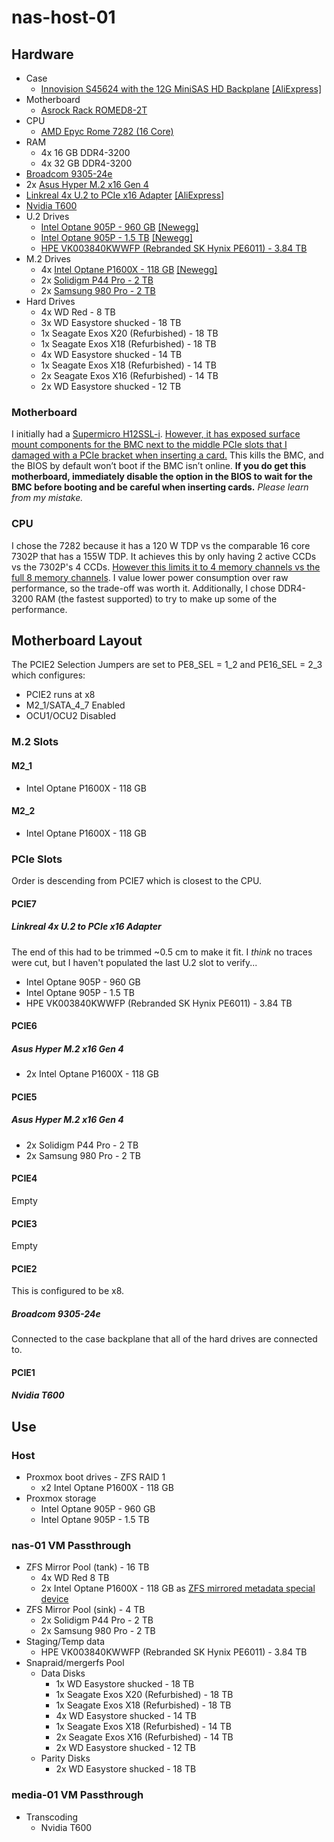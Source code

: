 # nas-host-01

## Hardware

- Case
    - [Innovision S45624 with the 12G MiniSAS HD Backplane](https://iovstech.com/4u-server-case/s45624.html) [[AliExpress]](https://www.aliexpress.us/item/3256804052792939.html?spm=a2g0o.order_list.order_list_main.11.39d11802Y8aRJw&gatewayAdapt=glo2usa)
- Motherboard
    - [Asrock Rack ROMED8-2T](https://www.asrockrack.com/general/productdetail.asp?Model=ROMED8-2T#Specifications)
- CPU
    - [AMD Epyc Rome 7282 (16 Core)](https://en.wikipedia.org/wiki/Epyc#Second_generation_Epyc_(Rome))
- RAM
    - 4x 16 GB DDR4-3200
    - 4x 32 GB DDR4-3200
- [Broadcom 9305-24e](https://docs.broadcom.com/doc/BC00-0392EN)
- 2x [Asus Hyper M.2 x16 Gen 4](https://www.asus.com/us/motherboards-components/motherboards/accessories/hyper-m-2-x16-gen-4-card/)
- [Linkreal 4x U.2 to PCIe x16 Adapter](http://www.linkreal.com.cn/en/products/LRNV94NF.html) [[AliExpress]](https://www.aliexpress.us/item/3256803285836696.html?spm=a2g0o.order_list.order_list_main.41.39d11802Y8aRJw&gatewayAdapt=glo2usa)
- [Nvidia T600](https://www.nvidia.com/en-gb/design-visualization/desktop-graphics/#nv-accordion-014abf56a5-item-7ed9a9ec90)
- U.2 Drives
    - [Intel Optane 905P - 960 GB](https://www.intel.com/content/www/us/en/products/sku/147529/intel-optane-ssd-905p-series-960gb-2-5in-pcie-x4-3d-xpoint/specifications.html) [[Newegg]](https://www.newegg.com/intel-optane-905p-1-5tb/p/N82E16820167505)
    - [Intel Optane 905P - 1.5 TB](https://www.intel.com/content/www/us/en/products/sku/147526/intel-optane-ssd-905p-series-1-5tb-2-5in-pcie-x4-3d-xpoint/specifications.html) [[Newegg]](https://www.newegg.com/intel-optane-ssd-905p-series-960gb/p/N82E16820167463)
    - [HPE VK003840KWWFP (Rebranded SK Hynix PE6011) - 3.84 TB](https://www.techpowerup.com/ssd-specs/sk-hynix-pe6011-3-8-tb.d1490)
- M.2 Drives
    - 4x [Intel Optane P1600X - 118 GB](https://ark.intel.com/content/www/us/en/ark/products/211867/intel-optane-ssd-p1600x-series-118gb-m-2-80mm-pcie-3-0-x4-3d-xpoint.html) [[Newegg]](https://www.newegg.com/intel-optane-ssd-p1600x-118gb/p/1Z4-009F-00621?Item=1Z4-009F-00621)
    - 2x [Solidigm P44 Pro - 2 TB](https://www.solidigm.com/products/client/pro-series/p44.html#form=M.2%202280&cap=2%20TB)
    - 2x [Samsung 980 Pro - 2 TB](https://semiconductor.samsung.com/consumer-storage/internal-ssd/980pro/)
- Hard Drives
    - 4x WD Red - 8 TB
    - 3x WD Easystore shucked - 18 TB
    - 1x Seagate Exos X20 (Refurbished) - 18 TB
    - 1x Seagate Exos X18 (Refurbished) - 18 TB
    - 4x WD Easystore shucked - 14 TB
    - 1x Seagate Exos X18 (Refurbished) - 14 TB
    - 2x Seagate Exos X16 (Refurbished) - 14 TB
    - 2x WD Easystore shucked - 12 TB

### Motherboard

I initially had a [Supermicro H12SSL-i](https://www.supermicro.com/en/products/motherboard/H12SSL-i). [However, it has exposed surface mount components for the BMC next to the middle PCIe slots that I damaged with a PCIe bracket when inserting a card.](https://forums.servethehome.com/index.php?threads/h12ssl-i-stuck-at-bmc-initiating.38043/) This kills the BMC, and the BIOS by default won’t boot if the BMC isn’t online. **If you do get this motherboard, immediately disable the option in the BIOS to wait for the BMC before booting and be careful when inserting cards.** *Please learn from my mistake.*

### CPU

I chose the 7282 because it has a 120 W TDP vs the comparable 16 core 7302P that has a 155W TDP. It achieves this by only having 2 active CCDs vs the 7302P's 4 CCDs. [However this limits it to 4 memory channels vs the full 8 memory channels](https://www.servethehome.com/amd-epyc-7002-rome-cpus-with-half-memory-bandwidth/). I value lower power consumption over raw performance, so the trade-off was worth it. Additionally, I chose DDR4-3200 RAM (the fastest supported) to try to make up some of the performance.

## Motherboard Layout

The PCIE2 Selection Jumpers are set to PE8_SEL = 1_2 and PE16_SEL = 2_3 which configures:

- PCIE2 runs at x8
- M2_1/SATA_4_7 Enabled
- OCU1/OCU2 Disabled

### M.2 Slots

#### M2_1

- Intel Optane P1600X - 118 GB

#### M2_2

- Intel Optane P1600X - 118 GB

### PCIe Slots

Order is descending from PCIE7 which is closest to the CPU.

#### PCIE7

##### Linkreal 4x U.2 to PCIe x16 Adapter

The end of this had to be trimmed ~0.5 cm to make it fit. I _think_ no traces were cut, but I haven't populated the last U.2 slot to verify...

- Intel Optane 905P - 960 GB
- Intel Optane 905P - 1.5 TB
- HPE VK003840KWWFP (Rebranded SK Hynix PE6011) - 3.84 TB

#### PCIE6

##### Asus Hyper M.2 x16 Gen 4

- 2x Intel Optane P1600X - 118 GB

#### PCIE5

##### Asus Hyper M.2 x16 Gen 4

- 2x Solidigm P44 Pro - 2 TB
- 2x Samsung 980 Pro - 2 TB

#### PCIE4

Empty

#### PCIE3

Empty

#### PCIE2

This is configured to be x8.

##### Broadcom 9305-24e

Connected to the case backplane that all of the hard drives are connected to.

#### PCIE1

##### Nvidia T600

## Use

### Host

- Proxmox boot drives - ZFS RAID 1
    - x2 Intel Optane P1600X - 118 GB
- Proxmox storage
    - Intel Optane 905P - 960 GB
    - Intel Optane 905P - 1.5 TB

### nas-01 VM Passthrough

- ZFS Mirror Pool (tank) - 16 TB
    - 4x WD Red 8 TB
    - 2x Intel Optane P1600X - 118 GB as [ZFS mirrored metadata special device](https://forum.level1techs.com/t/zfs-metadata-special-device-z/159954)
- ZFS Mirror Pool (sink) - 4 TB
    - 2x Solidigm P44 Pro - 2 TB
    - 2x Samsung 980 Pro - 2 TB
- Staging/Temp data
    - HPE VK003840KWWFP (Rebranded SK Hynix PE6011) - 3.84 TB
- Snapraid/mergerfs Pool
    - Data Disks
        - 1x WD Easystore shucked - 18 TB
        - 1x Seagate Exos X20 (Refurbished) - 18 TB
        - 1x Seagate Exos X18 (Refurbished) - 18 TB
        - 4x WD Easystore shucked - 14 TB
        - 1x Seagate Exos X18 (Refurbished) - 14 TB
        - 2x Seagate Exos X16 (Refurbished) - 14 TB
        - 2x WD Easystore shucked - 12 TB
    - Parity Disks
        - 2x WD Easystore shucked - 18 TB

### media-01 VM Passthrough

- Transcoding
    - Nvidia T600
